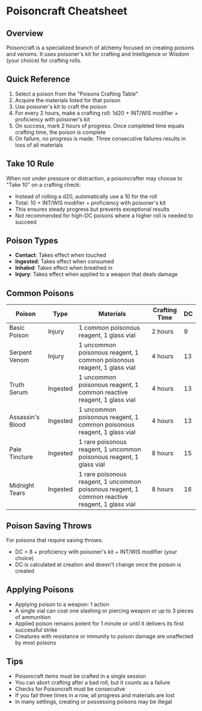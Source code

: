# Poisoncraft Cheatsheet

## Overview
Poisoncraft is a specialized branch of alchemy focused on creating poisons and venoms. It uses poisoner's kit for crafting and Intelligence or Wisdom (your choice) for crafting rolls.

## Quick Reference
1. Select a poison from the "Poisons Crafting Table"
2. Acquire the materials listed for that poison
3. Use poisoner's kit to craft the poison
4. For every 2 hours, make a crafting roll: 1d20 + INT/WIS modifier + proficiency with poisoner's kit
5. On success, mark 2 hours of progress. Once completed time equals crafting time, the poison is complete
6. On failure, no progress is made. Three consecutive failures results in loss of all materials

## Take 10 Rule
When not under pressure or distraction, a poisoncrafter may choose to "Take 10" on a crafting check:
- Instead of rolling a d20, automatically use a 10 for the roll
- Total: 10 + INT/WIS modifier + proficiency with poisoner's kit
- This ensures steady progress but prevents exceptional results
- Not recommended for high-DC poisons where a higher roll is needed to succeed

## Poison Types
- **Contact**: Takes effect when touched
- **Ingested**: Takes effect when consumed
- **Inhaled**: Takes effect when breathed in
- **Injury**: Takes effect when applied to a weapon that deals damage

## Common Poisons
| Poison | Type | Materials | Crafting Time | DC |
|--------|------|-----------|---------------|-----|
| Basic Poison | Injury | 1 common poisonous reagent, 1 glass vial | 2 hours | 9 |
| Serpent Venom | Injury | 1 uncommon poisonous reagent, 1 common poisonous reagent, 1 glass vial | 4 hours | 13 |
| Truth Serum | Ingested | 1 uncommon poisonous reagent, 1 common reactive reagent, 1 glass vial | 4 hours | 13 |
| Assassin's Blood | Ingested | 1 uncommon poisonous reagent, 1 common poisonous reagent, 1 glass vial | 4 hours | 13 |
| Pale Tincture | Ingested | 1 rare poisonous reagent, 1 uncommon poisonous reagent, 1 glass vial | 8 hours | 15 |
| Midnight Tears | Ingested | 1 rare poisonous reagent, 1 uncommon poisonous reagent, 1 common reactive reagent, 1 glass vial | 8 hours | 16 |

## Poison Saving Throws
For poisons that require saving throws:
- DC = 8 + proficiency with poisoner's kit + INT/WIS modifier (your choice)
- DC is calculated at creation and doesn't change once the poison is created

## Applying Poisons
- Applying poison to a weapon: 1 action
- A single vial can coat one slashing or piercing weapon or up to 3 pieces of ammunition
- Applied poison remains potent for 1 minute or until it delivers its first successful strike
- Creatures with resistance or immunity to poison damage are unaffected by most poisons

## Tips
- Poisoncraft items must be crafted in a single session
- You can abort crafting after a bad roll, but it counts as a failure
- Checks for Poisoncraft must be consecutive
- If you fail three times in a row, all progress and materials are lost
- In many settings, creating or possessing poisons may be illegal
